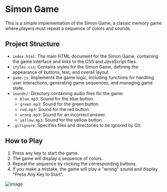 # Simon Game

This is a simple implementation of the Simon Game, a classic memory game where players must repeat a sequence of colors and sounds.

## Project Structure

- `index.html`: The main HTML document for the Simon Game, containing the game interface and links to the CSS and JavaScript files.
- `styles.css`: Contains styles for the Simon Game, defining the appearance of buttons, text, and overall layout.
- `game.js`: Implements the game logic, including functions for handling user interactions, generating game sequences, and managing game state.
- `sounds/`: Directory containing audio files for the game:
  - `blue.mp3`: Sound for the blue button.
  - `green.mp3`: Sound for the green button.
  - `red.mp3`: Sound for the red button.
  - `wrong.mp3`: Sound for an incorrect answer.
  - `yellow.mp3`: Sound for the yellow button.
- `.gitignore`: Specifies files and directories to be ignored by Git.

## How to Play

1. Press any key to start the game.
2. The game will display a sequence of colors.
3. Repeat the sequence by clicking the corresponding buttons.
4. If you make a mistake, the game will play a "wrong" sound and display "Press Any Key to Start".

![image](https://github.com/user-attachments/assets/d155674a-a829-475a-90bd-ef231d6b4674)
